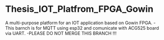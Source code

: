 # Thesis_IOT_Platfrom_FPGA_Gowin
A multi-purpose platform for an IOT application based on Gowin FPGA.
-This barnch is for MQTT using esp32 and comunicate with ACG525 board via UART.
-PLEASE DO NOT MERGE THIS BRANCH !!!

